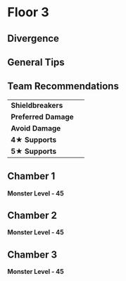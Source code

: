 # Floor 3

## Divergence

## General Tips

## Team Recommendations

|  |  |
| :--- | :--- |
| **Shieldbreakers** |  |
| **Preferred Damage** |  |
| **Avoid Damage** |  |
| **4**★ **Supports**  |  |
| **5**★ **Supports** |  |

## Chamber 1

**Monster Level - 45**

## **Chamber 2**

**Monster Level - 45**

## **Chamber 3**

**Monster Level - 45**

